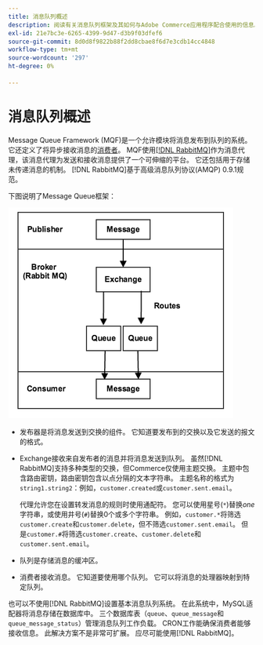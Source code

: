 ```yaml
---
title: 消息队列概述
description: 阅读有关消息队列框架及其如何与Adobe Commerce应用程序配合使用的信息。
exl-id: 21e7bc3e-6265-4399-9d47-d3b9f03dfef6
source-git-commit: 8d0d8f9822b88f2dd8cbae8f6d7e3cdb14cc4848
workflow-type: tm+mt
source-wordcount: '297'
ht-degree: 0%

---
```


# 消息队列概述

Message Queue Framework (MQF)是一个允许模块将消息发布到队列的系统。 它还定义了将异步接收消息的[消费者](consumers.md)。 MQF使用[[!DNL RabbitMQ]](https://www.rabbitmq.com)作为消息代理，该消息代理为发送和接收消息提供了一个可伸缩的平台。 它还包括用于存储未传递消息的机制。 [!DNL RabbitMQ]基于高级消息队列协议(AMQP) 0.9.1规范。

下图说明了Message Queue框架：

![消息队列框架](../../assets/configuration/mq-framework.png)

- 发布器是将消息发送到交换的组件。 它知道要发布到的交换以及它发送的报文的格式。

- Exchange接收来自发布者的消息并将消息发送到队列。 虽然[!DNL RabbitMQ]支持多种类型的交换，但Commerce仅使用主题交换。 主题中包含路由密钥，路由密钥包含以点分隔的文本字符串。 主题名称的格式为`string1.string2`：例如，`customer.created`或`customer.sent.email`。

  代理允许您在设置转发消息的规则时使用通配符。 您可以使用星号(`*`)替换&#x200B;_one_&#x200B;字符串，或使用井号(`#`)替换0个或多个字符串。 例如，`customer.*`将筛选`customer.create`和`customer.delete`，但不筛选`customer.sent.email`。 但是`customer.#`将筛选`customer.create`、`customer.delete`和`customer.sent.email`。

- 队列是存储消息的缓冲区。

- 消费者接收消息。 它知道要使用哪个队列。 它可以将消息的处理器映射到特定队列。

也可以不使用[!DNL RabbitMQ]设置基本消息队列系统。 在此系统中，MySQL适配器将消息存储在数据库中。 三个数据库表（`queue`、`queue_message`和`queue_message_status`）管理消息队列工作负载。 CRON工作能确保消费者能够接收信息。 此解决方案不是非常可扩展。 应尽可能使用[!DNL RabbitMQ]。
